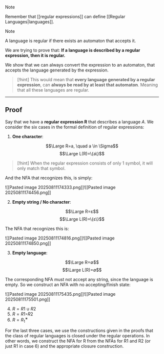 > [!note]
> Remember that [[regular expressions]] can define [[Regular Languages|languages]].

> [!note]
> A language is regular if there exists an automaton that accepts it.


We are trying to prove that:
**If a language is described by a regular expression, then it is regular.**

We show that we can always convert the expression to an automaton, that accepts the language generated by the expression.

> [!hint]
> This would mean that **every language generated by a regular expression**, can **always be read by at least that automaton**. 
> Meaning that all these languages are regular.


---

## Proof

Say that we have a **regular expression R** that describes a language $A$.
We consider the six cases in the formal definition of regular expressions:
1. **One character**:

$$\Large R=a, \quad a \in \Sigma$$
$$\Large L(R)=\{a\}$$
> [!hint]
> When the regular expression consists of only 1 symbol, it will only match that symbol.


And the NFA that recognizes this, is simply:

![[Pasted image 20250811174333.png]]![[Pasted image 20250811174456.png]]


2. **Empty string / No character**:

$$\Large R=ε$$
$$\Large L(R)=\{ε\}$$

The NFA that recognizes this is:

![[Pasted image 20250811174816.png]]![[Pasted image 20250811174850.png]]


3. **Empty language**:

$$\Large R=∅$$
$$\Large L(R)=∅$$

The corresponding NFA must not accept any string, since the language is empty. So we construct an NFA with no accepting/finish state:

![[Pasted image 20250811175435.png]]![[Pasted image 20250811175501.png]]


4. $R =R1∪R2$
5. $R =R1◦R2$
6. $R =R_1^∗$

For the last three cases, we use the constructions given in the proofs that the class of regular languages is closed under the regular operations. In other words, we construct the NFA for R from the NFAs for R1 and R2 (or just R1 in case 6) and the appropriate closure construction.


